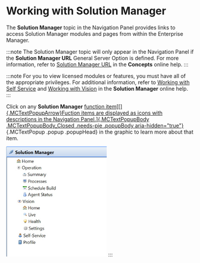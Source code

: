 # Working with Solution Manager

The **Solution Manager** topic in the Navigation Panel provides links to access Solution Manager
modules and pages from within the Enterprise Manager.

:::note
The Solution Manager topic will only appear in the Navigation Panel if the **Solution Manager URL** General Server Option is defined. For more information, refer to [Solution Manager URL](../../../administration/server-options.md#general) in the **Concepts** online help.
:::

:::note
For you to view licensed modules or features, you must have all of the appropriate privileges. For additional information, refer to [Working with Self Service](../Solution-Manager/Working-with-Self-Service.md) and [Working with Vision](../Solution-Manager/Working-with-Vision.md) in the **Solution Manager** online help.
:::

Click on any **Solution Manager** [function item[[]{.MCTextPopupArrow}Fuction items are displayed as icons with
descriptions in the Navigation Panel.]{.MCTextPopupBody
.MCTextPopupBody_Closed .needs-pie .popupBody
aria-hidden="true"}](javascript:void(0)){.MCTextPopup .popup .popupHead}
in the graphic to learn more about that item.

![Solution Manager Topic](../../../Resources/Images/EM/EMsmmenu.png "Solution Manager Topic")
:::
